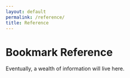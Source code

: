 ```yaml
---
layout: default
permalink: /reference/
title: Reference
---
```

Bookmark Reference 
====================

Eventually, a wealth of information will live here.

